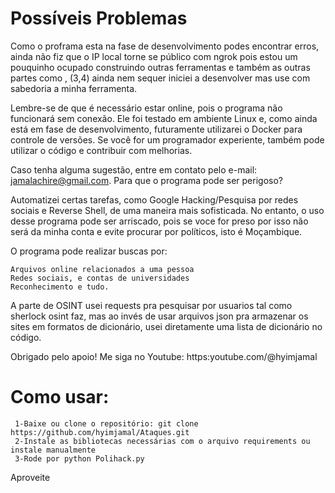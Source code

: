 # Possíveis Problemas

Como o proframa esta na fase de desenvolvimento podes encontrar erros, ainda não fiz que o IP local torne se público com ngrok pois estou um pouquinho ocupado construindo outras ferramentas e também as outras partes como , (3,4) ainda nem sequer iniciei a desenvolver mas use com sabedoria a minha ferramenta.

Lembre-se de que é necessário estar online, pois o programa não funcionará sem conexão. Ele foi testado em ambiente Linux e, como ainda está em fase de desenvolvimento, futuramente utilizarei o Docker para controle de versões. Se você for um programador experiente, também pode utilizar o código e contribuir com melhorias.

Caso tenha alguma sugestão, entre em contato pelo e-mail: jamalachire@gmail.com.
Para que o programa pode ser perigoso?

Automatizei certas tarefas, como Google Hacking/Pesquisa por redes sociais e Reverse Shell, de uma maneira mais sofisticada. No entanto, o uso desse programa pode ser arriscado, pois se voce for preso por isso não será da minha conta e evite procurar por políticos, isto é Moçambique.

O programa pode realizar buscas por:

    Arquivos online relacionados a uma pessoa
    Redes sociais, e contas de universidades 
    Reconhecimento e tudo.

A parte de OSINT usei requests pra pesquisar por usuarios tal como sherlock osint faz, mas ao invés de usar arquivos json pra armazenar os sites em formatos de dicionário, usei diretamente uma lista de dicionário no código.

Obrigado pelo apoio! Me siga no Youtube: https:youtube.com/@hyimjamal
# Como usar:
     1-Baixe ou clone o repositório: git clone https://github.com/hyimjamal/Ataques.git
     2-Instale as bibliotecas necessárias com o arquivo requirements ou instale manualmente 
     3-Rode por python Polihack.py
Aproveite
    
